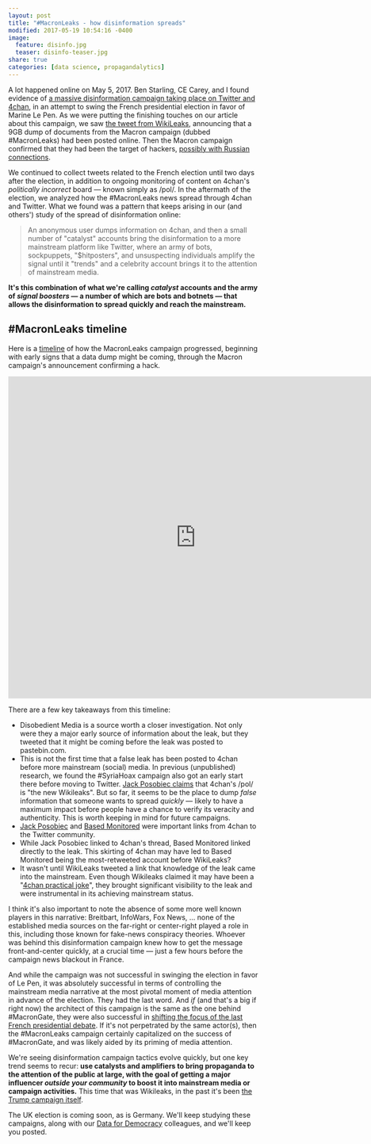 ```yaml
---
layout: post
title: "#MacronLeaks - how disinformation spreads"
modified: 2017-05-19 10:54:16 -0400
image:
  feature: disinfo.jpg
  teaser: disinfo-teaser.jpg
share: true
categories: [data science, propagandalytics]
---
```


A lot happened online on May 5, 2017. Ben Starling, CE Carey, and I found evidence of <a href="https://medium.com/data-for-democracy/democracy-hacked-a46c04d9e6d1" target="blank_">a massive disinformation campaign taking place on Twitter and 4chan</a>, in an attempt to swing the French presidential election in favor of Marine Le Pen. As we were putting the finishing touches on our article about this campaign, we saw <a href="https://twitter.com/wikileaks/status/860577607670276096" target="blank_">the tweet from WikiLeaks</a>, announcing that a 9GB dump of documents from the Macron campaign (dubbed #MacronLeaks) had been posted online. Then the Macron campaign confirmed that they had been the target of hackers, <a href="http://www.reuters.com/article/us-france-election-macron-leaks-idUSKBN1812AZ?utm_source=twitter&amp;utm_medium=Social" target="blank_">possibly with Russian connections</a>.

We continued to collect tweets related to the French election until two days after the election, in addition to ongoing monitoring of content on 4chan's *politically incorrect* board ― known simply as /pol/. In the aftermath of the election, we analyzed how the #MacronLeaks news spread through 4chan and Twitter. What we found was a pattern that keeps arising in our (and others') study of the spread of disinformation online:

> An anonymous user dumps information on 4chan, and then a small number of "catalyst" accounts bring the disinformation to a more mainstream platform like Twitter, where an army of bots, sockpuppets, "$hitposters", and unsuspecting individuals amplify the signal until it "trends" and a celebrity account brings it to the attention of mainstream media.

**It's this combination of what we're calling *catalyst* accounts and the army of *signal boosters* ― a number of which are bots and botnets ― that allows the disinformation to spread quickly and reach the mainstream.**

## #MacronLeaks timeline

Here is a <a href="https://timeline.knightlab.com/" target="blank_">timeline</a> of how the MacronLeaks campaign progressed, beginning with early signs that a data dump might be coming, through the Macron campaign's announcement confirming a hack.

<iframe src='https://cdn.knightlab.com/libs/timeline3/latest/embed/index.html?source=16WSJUwmVstsjH6R6l1mdext1P9vnXeHu-J88fCWeONs&font=Default&lang=en&initial_zoom=2&height=650' width='150%' height='650' webkitallowfullscreen mozallowfullscreen allowfullscreen frameborder='0'></iframe>

There are a few key takeaways from this timeline:

<ul><li>Disobedient Media is a source worth a closer investigation. Not only were they a major early source of information about the leak, but they tweeted that it might be coming before the leak was posted to pastebin.com. <br></li><li>This is not the first time that a false leak has been posted to 4chan before more mainstream (social) media. In previous (unpublished) research, we found the #SyriaHoax campaign also got an early start there before moving to Twitter. <a href="https://twitter.com/JackPosobiec/status/860567142965575681" target="blank_">Jack Posobiec claims</a> that 4chan's /pol/ is "the new Wikileaks". But so far, it seems to be the place to dump <i>false</i> information that someone wants to spread <i>quickly</i> ― likely to have a maximum impact before people have a chance to verify its veracity and authenticity. This is worth keeping in mind for future campaigns.</li><li><a href="https://twitter.com/JackPosobiec/" target="blank_">Jack Posobiec</a> and <a href="https://twitter.com/BasedMonitored" target="blank_">Based Monitored</a> were important links from 4chan to the Twitter community.</li><li>While Jack Posobiec linked to 4chan's thread, Based Monitored linked directly to the leak. This skirting of 4chan may have led to Based Monitored being the most-retweeted account before WikiLeaks?</li><li>It wasn't until WikiLeaks tweeted a link that knowledge of the leak came into the mainstream. Even though Wikileaks claimed it may have been a "<a href="https://twitter.com/wikileaks/status/860577607670276096" target="blank_">4chan practical joke</a>", they brought significant visibility to the leak and were instrumental in its achieving mainstream status.</li></ul>

I think it's also important to note the absence of some more well known players in this narrative: Breitbart, InfoWars, Fox News, ... none of the established media sources on the far-right or center-right played a role in this, including those known for fake-news conspiracy theories. Whoever was behind this disinformation campaign knew how to get the message front-and-center quickly, at a crucial time ― just a few hours before the campaign news blackout in France. 

And while the campaign was not successful in swinging the election in favor of Le Pen, it was absolutely successful in terms of controlling the mainstream media narrative at the most pivotal moment of media attention in advance of the election. They had the last word. And *if* (and that's a big if right now) the architect of this campaign is the same as the one behind #MacronGate, they were also successful in <a href="http://www.telegraph.co.uk/news/2017/05/04/emmanuel-macron-files-defamation-complaint-marine-le-pen-offshore/" target="blank_">shifting the focus of the last French presidential debate</a>. If it's not perpetrated by the same actor(s), then the #MacronLeaks campaign certainly capitalized on the success of #MacronGate, and was likely aided by its priming of media attention.

We're seeing disinformation campaign tactics evolve quickly, but one key trend seems to recur: **use catalysts and amplifiers to bring propaganda to the attention of the public at large, with the goal of getting a major influencer *outside your community* to boost it into mainstream media or campaign activities.** This time that was Wikileaks, in the past it's been <a href="http://www.politico.com/magazine/story/2017/03/memes-4chan-trump-supporters-trolls-internet-214856" target="blank_">the Trump campaign itself</a>.

The UK election is coming soon, as is Germany. We'll keep studying these campaigns, along with our <a href="http://datafordemocracy.org/" target="blank_">Data for Democracy</a> colleagues, and we'll keep you posted.